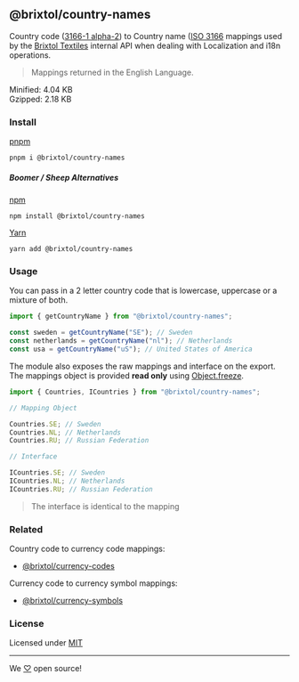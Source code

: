 ## @brixtol/country-names

Country code ([3166-1 alpha-2](https://en.wikipedia.org/wiki/ISO_3166-1_alpha-2#Officially_assigned_code_elements)) to Country name ([ISO 3166](https://en.wikipedia.org/wiki/ISO_3166) mappings used by the [Brixtol Textiles](https://www.brixtoltextiles.com) internal API when dealing with Localization and i18n operations.

> Mappings returned in the English Language.

Minified: 4.04 KB <br>
Gzipped: 2.18 KB

### Install

[pnpm](https://pnpm.js.org/en/cli/install)

```cli
pnpm i @brixtol/country-names
```

##### Boomer / Sheep Alternatives

[npm](https://www.npmjs.com/)

```cli
npm install @brixtol/country-names
```

[Yarn](https://yarnpkg.com/)

```cli
yarn add @brixtol/country-names
```

### Usage

You can pass in a 2 letter country code that is lowercase, uppercase or a mixture of both.

```javascript
import { getCountryName } from "@brixtol/country-names";

const sweden = getCountryName("SE"); // Sweden
const netherlands = getCountryName("nl"); // Netherlands
const usa = getCountryName("uS"); // United States of America
```

The module also exposes the raw mappings and interface on the export. The mappings object is provided **read only** using [Object.freeze](https://developer.mozilla.org/en-US/docs/Web/JavaScript/Reference/Global_Objects/Object/freeze).

```javascript
import { Countries, ICountries } from "@brixtol/country-names";

// Mapping Object

Countries.SE; // Sweden
Countries.NL; // Netherlands
Countries.RU; // Russian Federation

// Interface

ICountries.SE; // Sweden
ICountries.NL; // Netherlands
ICountries.RU; // Russian Federation
```

> The interface is identical to the mapping

### Related

Country code to currency code mappings:

- [@brixtol/currency-codes](https://github.com/brixtol/currency-codes)

Currency code to currency symbol mappings:

- [@brixtol/currency-symbols](https://github.com/brixtol/currency-symbols)

### License

Licensed under [MIT](#LICENCE)

---

We [♡](https://www.brixtoltextiles.com/discount/4D3V3L0P3RS]) open source!
